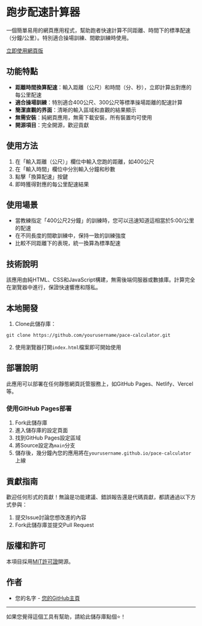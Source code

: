 # 跑步配速計算器

一個簡單易用的網頁應用程式，幫助跑者快速計算不同距離、時間下的標準配速（分鐘/公里）。特別適合操場訓練、間歇訓練時使用。

[立即使用網頁版](https://yourusername.github.io/pace-calculator)

## 功能特點

- **距離時間換算配速**：輸入距離（公尺）和時間（分、秒），立即計算出對應的每公里配速
- **適合操場訓練**：特別適合400公尺、300公尺等標準操場距離的配速計算
- **簡潔直觀的界面**：清晰的輸入區域和直觀的結果顯示
- **無需安裝**：純網頁應用，無需下載安裝，所有裝置均可使用
- **開源項目**：完全開源，歡迎貢獻

## 使用方法

1. 在「輸入距離（公尺）」欄位中輸入您跑的距離，如400公尺
2. 在「輸入時間」欄位中分別輸入分鐘和秒數
3. 點擊「換算配速」按鍵
4. 即時獲得對應的每公里配速結果

## 使用場景

- 當教練指定「400公尺2分鐘」的訓練時，您可以迅速知道這相當於5:00/公里的配速
- 在不同長度的間歇訓練中，保持一致的訓練強度
- 比較不同距離下的表現，統一換算為標準配速

## 技術說明

該應用由純HTML、CSS和JavaScript構建，無需後端伺服器或數據庫。計算完全在瀏覽器中進行，保證快速響應和隱私。

## 本地開發

1. Clone此儲存庫：
```
git clone https://github.com/yourusername/pace-calculator.git
```

2. 使用瀏覽器打開`index.html`檔案即可開始使用

## 部署說明

此應用可以部署在任何靜態網頁託管服務上，如GitHub Pages、Netlify、Vercel等。

### 使用GitHub Pages部署

1. Fork此儲存庫
2. 進入儲存庫的設定頁面
3. 找到GitHub Pages設定區域
4. 將Source設定為`main`分支
5. 儲存後，幾分鐘內您的應用將在`yourusername.github.io/pace-calculator`上線

## 貢獻指南

歡迎任何形式的貢獻！無論是功能建議、錯誤報告還是代碼貢獻，都請通過以下方式參與：

1. 提交Issue討論您想改進的內容
2. Fork此儲存庫並提交Pull Request

## 版權和許可

本項目採用[MIT許可證](LICENSE)開源。

## 作者

- 您的名字 - [您的GitHub主頁](https://github.com/yourusername)

---

如果您覺得這個工具有幫助，請給此儲存庫點個⭐️！